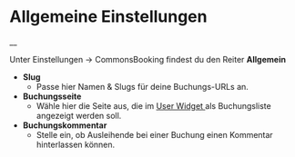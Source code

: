 #  Allgemeine Einstellungen

__

Unter Einstellungen -> CommonsBooking findest du den Reiter **Allgemein**

  * **Slug**
    * Passe hier Namen & Slugs für deine Buchungs-URLs an. 
  * **Buchungsseite**
    * Wähle hier die Seite aus, die im [ User Widget ](/dokumentation/einstellungen/widget) als Buchungsliste angezeigt werden soll. 
  * **Buchungskommentar**
    * Stelle ein, ob Ausleihende bei einer Buchung einen Kommentar hinterlassen können. 


